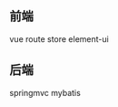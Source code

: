 ## 前端
vue
route
store
element-ui

## 后端
springmvc
mybatis

<!--stackedit_data:
eyJoaXN0b3J5IjpbLTcwNTcyMjM0OF19
-->